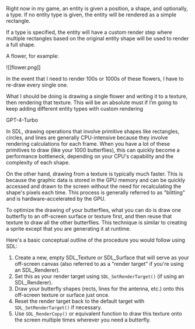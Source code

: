 Right now in my game, an entity is given a position, a shape, and optionally, a type. If no entity type is given, the entity will be rendered as a simple rectangle.

If a type is specified, the entity will have a custom render step where multiple rectangles based on the original entity shape will be used to render a full shape.

A flower, for example:

![[flower.png]]

In the event that I need to render 100s or 1000s of these flowers, I have to re-draw every single one.

What I should be doing is drawing a single flower and writing it to a texture, then rendering that texture. This will be an absolute must if I’m going to keep adding different entity types with custom rendering

  

GPT-4-Turbo

In SDL, drawing operations that involve primitive shapes like rectangles, circles, and lines are generally CPU-intensive because they involve rendering calculations for each frame. When you have a lot of these primitives to draw (like your 1000 butterflies), this can quickly become a performance bottleneck, depending on your CPU's capability and the complexity of each shape.

On the other hand, drawing from a texture is typically much faster. This is because the graphic data is stored in the GPU memory and can be quickly accessed and drawn to the screen without the need for recalculating the shape's pixels each time. This process is generally referred to as "blitting" and is hardware-accelerated by the GPU.

To optimize the drawing of your butterflies, what you can do is draw one butterfly to an off-screen surface or texture first, and then reuse that texture to draw all the other butterflies. This technique is similar to creating a sprite except that you are generating it at runtime.

Here's a basic conceptual outline of the procedure you would follow using SDL:

1. Create a new, empty SDL_Texture or SDL_Surface that will serve as your off-screen canvas (also referred to as a "render target" if you're using an SDL_Renderer).
2. Set this as your render target using `SDL_SetRenderTarget()` (if using an SDL_Renderer).
3. Draw your butterfly shapes (rects, lines for the antenna, etc.) onto this off-screen texture or surface just once.
4. Reset the render target back to the default target with `SDL_SetRenderTarget()` if necessary.
5. Use `SDL_RenderCopy()` or equivalent function to draw this texture onto the screen multiple times wherever you need a butterfly.